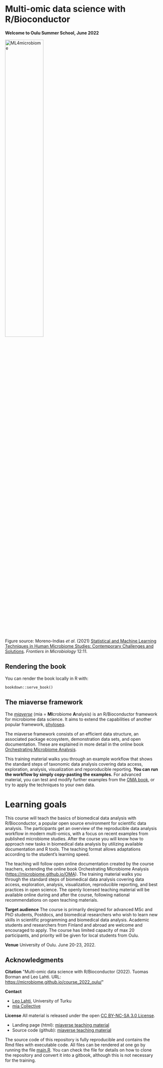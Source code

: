 # Multi-omic data science with R/Bioconductor

**Welcome to Oulu Summer School, June 2022**

<img src="https://user-images.githubusercontent.com/60338854/121848694-1072a480-ccf3-11eb-9af2-7fdefd8d1794.png" alt="ML4microbiome" width="50%"/>

Figure source: Moreno-Indias _et al_. (2021) [Statistical and Machine Learning Techniques in Human Microbiome Studies: Contemporary Challenges and Solutions](https://doi.org/10.3389/fmicb.2021.635781). _Frontiers in Microbiology_ 12:11. 


## Rendering the book

You can render the book locally in R with:

```{r serve}
bookdown::serve_book()
``` 

## The miaverse framework

The [_miaverse_](https://microbiome.github.io) (mia = **MI**crobiome **A**nalysis) is an
R/Bioconductor framework for microbiome data science. It aims to
extend the capabilities of another popular framework,
[phyloseq](https://joey711.github.io/phyloseq/).

The miaverse framework consists of an efficient data structure, an
associated package ecosystem, demonstration data sets, and open
documentation. These are explained in more detail in the online book
[Orchestrating Microbiome Analysis](https://microbiome.github.io/OMA).

This training material walks you through an example workflow that
shows the standard steps of taxonomic data analysis covering data
access, exploration, analysis, visualization and reporoducible
reporting. **You can run the workflow by simply copy-pasting the
examples.** For advanced material, you can test and modify further
examples from the [OMA book](https://microbiome.github.io/OMA), or try
to apply the techniques to your own data.




# Learning goals

This course will teach the basics of biomedical data analysis with R/Bioconductor, a
popular open source environment for scientific data analysis. The participants get an
overview of the reproducible data analysis workflow in modern multi-omics, with a focus
on recent examples from published microbiome studies. After the course you will know
how to approach new tasks in biomedical data analysis by utilizing available
documentation and R tools. The teaching format allows adaptations according to the
student’s learning speed.

The teaching will follow open online documentation created by the course teachers,
extending the online book Orchestrating Microbiome Analysis
(https://microbiome.github.io/OMA). The training material walks you through the
standard steps of biomedical data analysis covering data access, exploration, analysis,
visualization, reproducible reporting, and best practices in open science. The openly
licensed teaching material will be available online during and after the course, following
national recommendations on open teaching materials.


**Target audience** The course is primarily designed for advanced MSc and PhD students, Postdocs, and
biomedical researchers who wish to learn new skills in scientific programming and
biomedical data analysis. Academic students and researchers from Finland and abroad are
welcome and encouraged to apply. The course has limited capacity of max 20 participants,
and priority will be given for local students from Oulu.

**Venue** University of Oulu. June 20-23, 2022.

## Acknowledgments

**Citation** "Multi-omic data science with R/Bioconductor (2022). Tuomas Borman and Leo Lahti. URL: https://microbiome.github.io/course_2022_oulu/"

**Contact**
- [Leo Lahti](http://datascience.utu.fi), University of Turku
- [mia Collective](https://microbiome.github.io)

**License** All material is released under the open [CC BY-NC-SA 3.0 License](LICENSE).

- Landing page (html): [miaverse teaching material](https://microbiome.github.io/course_2021_radboud/)
- Source code (github): [miaverse teaching material](https://github.com/microbiome/course_2021_radboud)

The source code of this repository is fully reproducible and contains
the Rmd files with executable code. All files can be rendered at one
go by running the file [main.R](main.R). You can check the file for
details on how to clone the repository and convert it into a gitbook,
although this is not necessary for the training.
